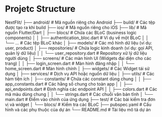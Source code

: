 # Projetc Structure
NextFlit/
├── android/                   # Mã nguồn riêng cho Android
├── build/                     # Các tệp được tạo ra khi build
├── ios/                       # Mã nguồn riêng cho iOS
├── lib/                       # Mã nguồn Flutter/Dart
│   ├── blocs/                 # Chứa các BLoC (business logic components)
│   │   ├── authentication_bloc.dart # Ví dụ về một BLoC
│   │   └── ...                # Các tệp BLoC khác
│   ├── models/                # Các mô hình dữ liệu (ví dụ: user, product)
│   ├── repositories/          # Chứa logic kinh doanh (ví dụ: gọi API, quản lý dữ liệu)
│   │   └── user_repository.dart  # Repository xử lý dữ liệu người dùng
│   ├── screens/               # Các màn hình UI (Widgets đại diện cho các trang)
│   │   ├── login_screen.dart  # Màn hình đăng nhập
│   │   └── home_screen.dart  # Màn hình chính
│   ├── widgets/               # Các Widget tái sử dụng
│   ├── services/              # Dịch vụ API hoặc nguồn dữ liệu
│   ├── utils/                 # Các hàm tiện ích
│   ├── constants/                 # Chứa các constant dùng chung
│   │   ├── app_constants.dart     # Các hằng số chung cho toàn app
│   │   ├── api_endpoints.dart     # Định nghĩa các endpoint API
│   │   ├── colors.dart            # Các mã màu dùng chung
│   │   └── strings.dart           # Các chuỗi văn bản tĩnh
│   └── main.dart              # Điểm vào chính của ứng dụng
├── test/                      # Các bài kiểm tra đơn vị và widget
│   └── blocs/                 # Kiểm tra các BLoC
├── pubspec.yaml               # Cấu hình và các phụ thuộc của dự án
└── README.md                  # Tài liệu mô tả dự án
